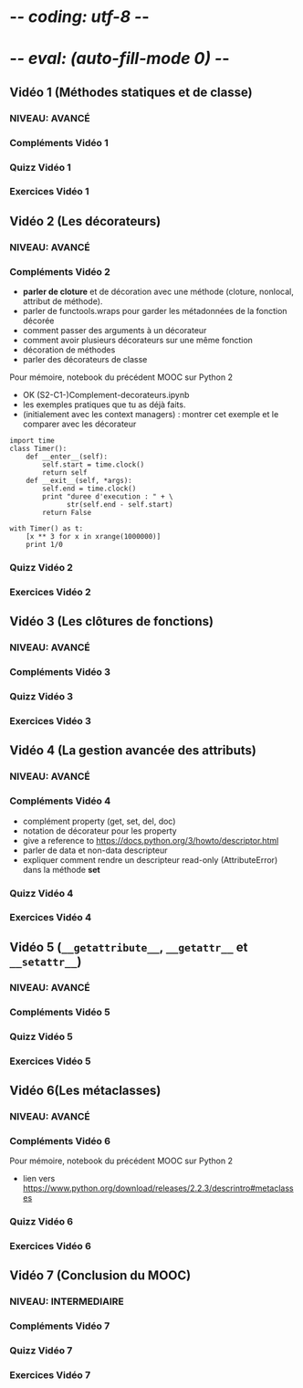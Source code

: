 # -*- coding: utf-8 -*-
# -*- eval: (auto-fill-mode 0) -*-

## Vidéo 1 (Méthodes statiques et de classe)
### NIVEAU: AVANCÉ
### Compléments Vidéo 1
### Quizz Vidéo 1
### Exercices Vidéo 1


## Vidéo 2 (Les décorateurs)
### NIVEAU: AVANCÉ
### Compléments Vidéo 2

* **parler de cloture** et de décoration avec une méthode (cloture,
  nonlocal, attribut de méthode).
* parler de functools.wraps pour garder les métadonnées de la
  fonction décorée
* comment passer des arguments à un décorateur
* comment avoir plusieurs décorateurs sur une même fonction
* décoration de méthodes
* parler des décorateurs de classe

Pour mémoire, notebook du précédent MOOC sur Python 2

* OK (S2-C1-)Complement-decorateurs.ipynb
* les exemples pratiques que tu as déjà faits.
* (initialement avec les context managers) : montrer cet exemple et
  le comparer avec les décorateur

```
import time
class Timer():    
    def __enter__(self):
        self.start = time.clock()
        return self
    def __exit__(self, *args):
        self.end = time.clock()
        print "duree d'execution : " + \
              str(self.end - self.start)
        return False

with Timer() as t:
    [x ** 3 for x in xrange(1000000)]
    print 1/0
```

### Quizz Vidéo 2
### Exercices Vidéo 2


## Vidéo 3 (Les clôtures de fonctions)
### NIVEAU: AVANCÉ
### Compléments Vidéo 3
### Quizz Vidéo 3
### Exercices Vidéo 3


## Vidéo 4 (La gestion avancée des attributs)
### NIVEAU: AVANCÉ
### Compléments Vidéo 4

   * complément property (get, set, del, doc)
   * notation de décorateur pour les property
   * give a reference to
     https://docs.python.org/3/howto/descriptor.html
   * parler de data et non-data descripteur
   * expliquer comment rendre un descripteur read-only
     (AttributeError) dans la méthode __set__

### Quizz Vidéo 4
### Exercices Vidéo 4


## Vidéo 5 (`__getattribute__`, `__getattr__` et `__setattr__`)
### NIVEAU: AVANCÉ
### Compléments Vidéo 5
### Quizz Vidéo 5
### Exercices Vidéo 5


## Vidéo 6(Les métaclasses)
### NIVEAU: AVANCÉ
### Compléments Vidéo 6
Pour mémoire, notebook du précédent MOOC sur Python 2

* lien vers
     https://www.python.org/download/releases/2.2.3/descrintro#metaclasses

### Quizz Vidéo 6
### Exercices Vidéo 6


## Vidéo 7 (Conclusion du MOOC)
### NIVEAU: INTERMEDIAIRE
### Compléments Vidéo 7
### Quizz Vidéo 7
### Exercices Vidéo 7
